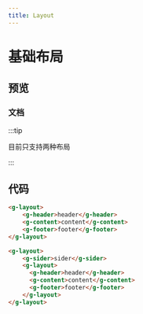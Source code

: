 ```yaml
---
title: Layout
---
```


# 基础布局

## 预览

<ClientOnly><layout-demos></layout-demos></ClientOnly>

### 文档
:::tip

目前只支持两种布局

:::
## 代码
```html
<g-layout>
    <g-header>header</g-header>
    <g-content>content</g-content>
    <g-footer>footer</g-footer>
</g-layout>

<g-layout>
    <g-sider>sider</g-sider>
    <g-layout>
      <g-header>header</g-header>
      <g-content>content</g-content>
      <g-footer>footer</g-footer>
    </g-layout>
</g-layout>
```